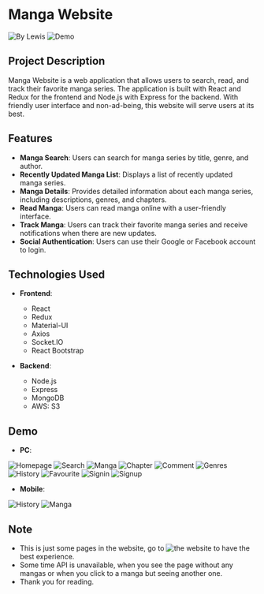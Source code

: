 # Manga Website

![By Lewis](https://www.facebook.com/daydreamer.so/) 
![Demo](lewis-manga.vercel.app) 

## Project Description

Manga Website is a web application that allows users to search, read, and track their favorite manga series. The application is built with React and Redux for the frontend and Node.js with Express for the backend. With friendly user interface and non-ad-being, this website will serve users at its best.

## Features

- **Manga Search**: Users can search for manga series by title, genre, and author.
- **Recently Updated Manga List**: Displays a list of recently updated manga series.
- **Manga Details**: Provides detailed information about each manga series, including descriptions, genres, and chapters.
- **Read Manga**: Users can read manga online with a user-friendly interface.
- **Track Manga**: Users can track their favorite manga series and receive notifications when there are new updates.
- **Social Authentication**: Users can use their Google or Facebook account to login.

## Technologies Used

- **Frontend**: 
  - React
  - Redux
  - Material-UI
  - Axios
  - Socket.IO
  - React Bootstrap 

- **Backend**:
  - Node.js
  - Express
  - MongoDB
  - AWS: S3
 
## Demo

- **PC**:

![Homepage](https://drive.google.com/file/d/1SapJYpREkxLohqGzRPZmwUMWq35ZyFtu/view?usp=sharing)
![Search](https://drive.google.com/file/d/1HIQR0CZZvZMpL9Bi39t2a4NvVBKh-X1R/view?usp=sharing)
![Manga](https://drive.google.com/file/d/1rj5auKIm31l_9G8_CdmapFDsnQPDMV60/view?usp=sharing)
![Chapter](https://drive.google.com/file/d/18L6COvlcpMp2K86M_F1AJ4qs5nlv_a0_/view?usp=sharing)
![Comment](https://drive.google.com/file/d/1q6Pcjf5Fakqqa6WDqYbbq-Tt6fHNKdup/view?usp=sharing)
![Genres](https://drive.google.com/file/d/1N58hsMq138btDYGwBGkKXqC7bGK0b8WI/view?usp=sharing)
![History](https://drive.google.com/file/d/1SapJYpREkxLohqGzRPZmwUMWq35ZyFtu/view?usp=sharing)
![Favourite](https://drive.google.com/file/d/1t-vceJ2g91jkvj6o8n2FPn9tLhlw-uk-/view?usp=sharing)
![Signin](https://drive.google.com/file/d/1kQEH_EE_e1UPHsgCEMw_2vzkp5V8LKmM/view?usp=sharing)
![Signup](https://drive.google.com/file/d/1sAOHPaPsO6Fcf8cY5tho2nel1uN3wDKy/view?usp=sharing)

- **Mobile**:

![History](https://drive.google.com/file/d/1GAWHwT7FIV1_RsZ0e8lFd46cvwIRIvwI/view?usp=sharing)
![Manga](https://drive.google.com/file/d/1NKwwXHJk1yxPKEXf395RAquptUJbeVof/view?usp=sharing)


## Note

- This is just some pages in the website, go to ![the website](https://www.facebook.com/daydreamer.so/) to have the best experience.
- Some time API is unavailable, when you see the page without any mangas or when you click to a manga but seeing another one.
- Thank you for reading.

